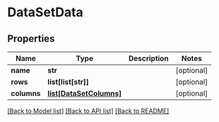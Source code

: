 # DataSetData

## Properties
Name | Type | Description | Notes
------------ | ------------- | ------------- | -------------
**name** | **str** |  | [optional] 
**rows** | **list[list[str]]** |  | [optional] 
**columns** | [**list[DataSetColumns]**](DataSetColumns.md) |  | [optional] 

[[Back to Model list]](../README.md#documentation-for-models) [[Back to API list]](../README.md#documentation-for-api-endpoints) [[Back to README]](../README.md)


